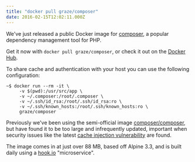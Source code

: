 ```yaml
---
title: "docker pull graze/composer"
date: 2016-02-15T12:02:11.000Z
---
```


We've just released a public Docker image for [composer](https://getcomposer.org), a popular dependency management tool for PHP.

Get it now with `docker pull graze/composer`, or check it out on the [Docker Hub](https://hub.docker.com/r/graze/composer/).

To share cache and authentication with your host you can use the following configuration:

```prettyprint lang-bash
~$ docker run --rm -it \
     -v $(pwd):/usr/src/app \
     -v ~/.composer:/root/.composer \
     -v ~/.ssh/id_rsa:/root/.ssh/id_rsa:ro \
     -v ~/.ssh/known_hosts:/root/.ssh/known_hosts:ro \
     graze/composer
```

Previously we've been using the semi-official image [composer/composer](https://hub.docker.com/r/composer/composer/), but have found it to be too large and infrequently updated, important when security issues like the latest [cache injection vulnerability](http://flyingmana.de/blog_en/2016/02/14/composer_cache_injection_vulnerability_cve_2015_8371.html) are found.

The image comes in at just over 88 MB, based off Alpine 3.3, and is built daily using a [hook.io](https://hook.io/) "microservice".